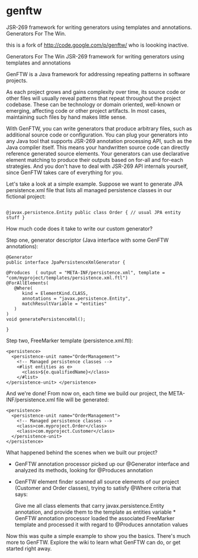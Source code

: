 genftw
======

JSR-269 framework for writing generators using templates and annotations. Generators For The Win.

this is a fork of http://code.google.com/p/genftw/ who is loooking inactive.


Generators For The Win
JSR-269 framework for writing generators using templates and annotations

GenFTW is a Java framework for addressing repeating patterns in software projects.

As each project grows and gains complexity over time, its source code or other files will usually reveal patterns that repeat throughout the project codebase. These can be technology or domain oriented, well-known or emerging, affecting code or other project artifacts. In most cases, maintaining such files by hand makes little sense.

With GenFTW, you can write generators that produce arbitrary files, such as additional source code or configuration. You can plug your generators into any Java tool that supports JSR-269 annotation processing API, such as the Java compiler itself. This means your handwritten source code can directly reference generated source elements. Your generators can use declarative element matching to produce their outputs based on for-all and for-each strategies. And you don't have to deal with JSR-269 API internals yourself, since GenFTW takes care of everything for you.

Let's take a look at a simple example. Suppose we want to generate JPA persistence.xml file that lists all managed persistence classes in our fictional project:

``` @javax.persistence.Entity public class Customer { // usual JPA entity stuff }

@javax.persistence.Entity public class Order { // usual JPA entity stuff } 
```

How much code does it take to write our custom generator?

Step one, generator descriptor (Java interface with some GenFTW annotations):

``` 
@Generator 
public interface JpaPersistenceXmlGenerator {

@Produces  ( output = "META-INF/persistence.xml", template = "com/myproject/templates/persistence.xml.ftl") 
@ForAllElements( 
   @Where(
      kind = ElementKind.CLASS, 
      annotations = "javax.persistence.Entity", 
      matchResultVariable = "entities"
   )
) 
void generatePersistenceXml();

} 
```

Step two, FreeMarker template (persistence.xml.ftl):
```
<persistence> 
  <persistence-unit name="OrderManagement"> 
    <!-- Managed persistence classes --> 
    <#list entities as e> 
      <class>${e.qualifiedName}</class> 
    </#list> 
</persistence-unit> </persistence>
```

And we're done! From now on, each time we build our project, the META-INF/persistence.xml file will be generated:

```
<persistence> 
  <persistence-unit name="OrderManagement"> 
    <!-- Managed persistence classes --> 
    <class>com.myproject.Order</class> 
    <class>com.myproject.Customer</class> 
  </persistence-unit> 
</persistence>
```

What happened behind the scenes when we built our project? 
* GenFTW annotation processor picked up our @Generator interface and analyzed its methods, looking for @Produces annotation 
* GenFTW element finder scanned all source elements of our project (Customer and Order classes), trying to satisfy @Where criteria that says:

    Give me all class elements that carry javax.persistence.Entity annotation, and provide them to the template as entities variable * GenFTW annotation processor loaded the associated FreeMarker template and processed it with regard to @Produces annotation values

Now this was quite a simple example to show you the basics. There's much more to GenFTW. Explore the wiki to learn what GenFTW can do, or get started right away.
